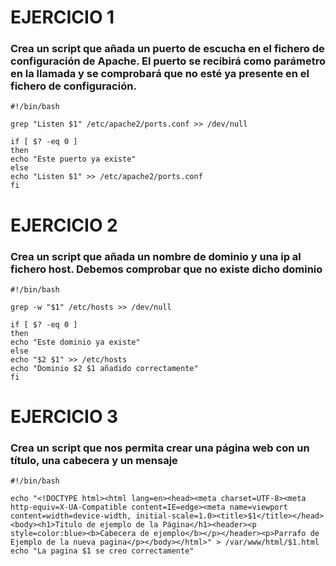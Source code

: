# EJERCICIO 1
### Crea un script que añada un puerto de escucha en el fichero de configuración de Apache. El puerto se recibirá como parámetro en la llamada y se comprobará que no esté ya presente en el fichero de configuración.
```
#!/bin/bash

grep "Listen $1" /etc/apache2/ports.conf >> /dev/null

if [ $? -eq 0 ]
then
echo "Este puerto ya existe"
else
echo "Listen $1" >> /etc/apache2/ports.conf
fi
```

# EJERCICIO 2
### Crea un script que añada un nombre de dominio y una ip al fichero host. Debemos comprobar que no existe dicho dominio

``` 
#!/bin/bash

grep -w "$1" /etc/hosts >> /dev/null

if [ $? -eq 0 ]
then
echo "Este dominio ya existe"
else
echo "$2 $1" >> /etc/hosts
echo "Dominio $2 $1 añadido correctamente"
fi
```

# EJERCICIO 3
### Crea un script que nos permita crear una página web con un título, una cabecera y un mensaje

``` 
#!/bin/bash

echo "<!DOCTYPE html><html lang=en><head><meta charset=UTF-8><meta http-equiv=X-UA-Compatible content=IE=edge><meta name=viewport content=width=device-width, initial-scale=1.0><title>$1</title></head><body><h1>Titulo de ejemplo de la Página</h1><header><p style=color:blue><b>Cabecera de ejemplo</b></p></header><p>Parrafo de Ejemplo de la nueva pagina</p></body></html>" > /var/www/html/$1.html
echo "La pagina $1 se creo correctamente"
```
